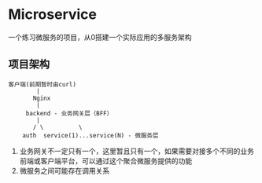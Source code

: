 # Microservice
一个练习微服务的项目，从0搭建一个实际应用的多服务架构

## 项目架构

    客户端(前期暂时由curl)
            |
           Nginx
            |
         backend - 业务网关层（BFF）
            |
           / \          \
        auth  service(1)...service(N) - 微服务层

1. 业务网关不一定只有一个，这里暂且只有一个，如果需要对接多个不同的业务前端或客户端平台，可以通过这个聚合微服务提供的功能
2. 微服务之间可能存在调用关系
